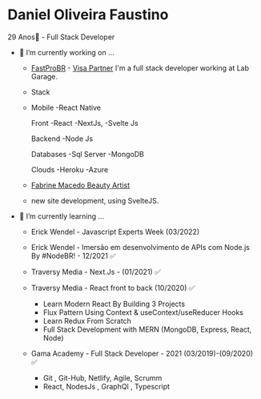   # Daniel Oliveira Faustino
  
  29 Anos👋 - Full Stack Developer

- 🔭 I’m currently working on ...

    - [FastProBR](https://www.fastprobr.com) - [Visa Partner](https://www.partnerbase.com/fastprobr/visa)
     I'm a full stack developer working at Lab Garage.
     
    - Stack
    - 
       Mobile
        -React Native 
        
       Front 
        -React
        -NextJs,
        -Svelte Js
        
       Backend
        -Node Js
        
       Databases
        -Sql Server
        -MongoDB
        
       Clouds
        -Heroku
        -Azure
     
       
      
    - [Fabrine Macedo Beauty Artist](https://www.fabrinemacedo.com.br) 
    - new site development, using SvelteJS.
   
   
- 🌱 I’m currently learning ...

  - Erick Wendel - Javascript Experts Week (03/2022)
  
  - Erick Wendel - Imersão em desenvolvimento de APIs com Node.js By #NodeBR! - 12/2021 ✅

  -  Traversy Media - Next.Js - (01/2021) ✅

  -  Traversy Media - React front to back (10/2020) ✅
     - Learn Modern React By Building 3 Projects
     - Flux Pattern Using Context & useContext/useReducer Hooks
     - Learn Redux From Scratch
     - Full Stack Development with MERN (MongoDB, Express, React, Node)

  -  Gama Academy - Full Stack Developer - 2021 (03/2019)-(09/2020) ✅
       
       - Git , Git-Hub, Netlify, Agile, Scrumm
       - React, NodesJs , GraphQl , Typescript
   
 
 
 

  



